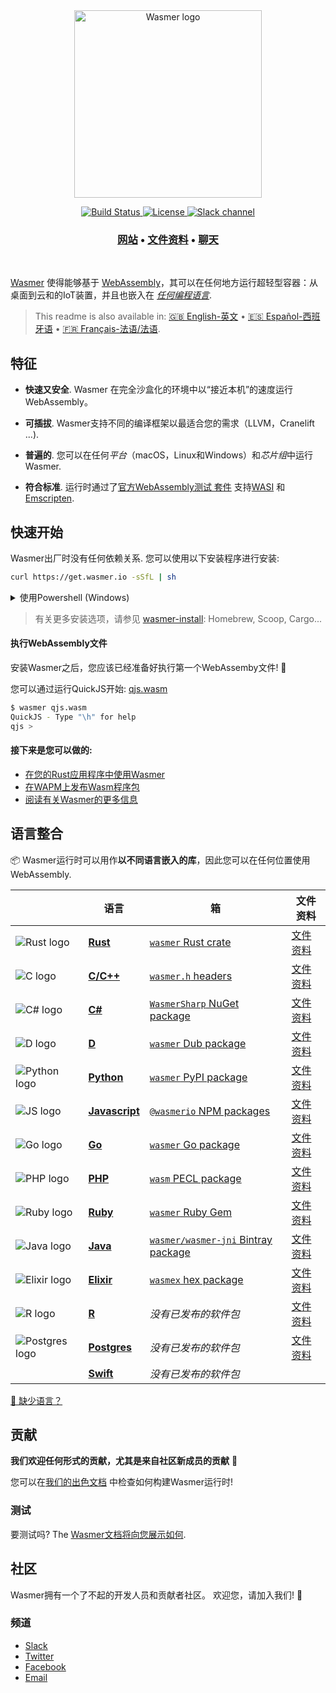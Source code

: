 <div align="center">
  <a href="https://wasmer.io" target="_blank" rel="noopener noreferrer">
    <img width="300" src="https://raw.githubusercontent.com/wasmerio/wasmer/master/assets/logo.png" alt="Wasmer logo">
  </a>
  
  <p>
    <a href="https://github.com/wasmerio/wasmer/actions?query=workflow%3Abuild">
      <img src="https://github.com/wasmerio/wasmer/workflows/build/badge.svg?style=flat-square" alt="Build Status">
    </a>
    <a href="https://github.com/wasmerio/wasmer/blob/master/LICENSE">
      <img src="https://img.shields.io/github/license/wasmerio/wasmer.svg?style=flat-square" alt="License">
    </a>
    <a href="https://slack.wasmer.io">
      <img src="https://img.shields.io/static/v1?label=Slack&message=join%20chat&color=brighgreen&style=flat-square" alt="Slack channel">
    </a> 
  </p>

  <h3>
    <a href="https://wasmer.io/">网站</a>
    <span> • </span>
    <a href="https://docs.wasmer.io">文件资料</a>
    <span> • </span>
    <a href="https://slack.wasmer.io/">聊天</a>
  </h3>

</div>

<br />

[Wasmer](https://wasmer.io/) 使得能够基于 [WebAssembly](https://webassembly.org/)，其可以在任何地方运行超轻型容器：从桌面到云和的IoT装置，并且也嵌入在 [*任何编程语言*](https://github.com/wasmerio/wasmer#language-integrations).

> This readme is also available in: [🇬🇧 English-英文](https://github.com/wasmerio/wasmer/blob/master/README.md) • [🇪🇸 Español-西班牙语](https://github.com/wasmerio/wasmer/blob/master/docs/es/README.md) • [🇫🇷 Français-法语/法语](https://github.com/wasmerio/wasmer/blob/master/docs/fr/README.md).

## 特征

* **快速又安全**. Wasmer 在完全沙盒化的环境中以“接近本机”的速度运行 WebAssembly。

* **可插拔**. Wasmer支持不同的编译框架以最适合您的需求（LLVM，Cranelift ...).

* **普遍的**. 您可以在任何*平台*（macOS，Linux和Windows）和*芯片组*中运行Wasmer.

* **符合标准**. 运行时通过了[官方WebAssembly测试
   套件](https://github.com/WebAssembly/testsuite) 支持[WASI](https://github.com/WebAssembly/WASI) 和[Emscripten](https://emscripten.org/).

## 快速开始

Wasmer出厂时没有任何依赖关系. 您可以使用以下安装程序进行安装:

```sh
curl https://get.wasmer.io -sSfL | sh
```

<details>
  <summary>使用Powershell (Windows)</summary>
  <p>

```powershell
iwr https://win.wasmer.io -useb | iex
```

</p>
</details>

> 有关更多安装选项，请参见 [wasmer-install](https://github.com/wasmerio/wasmer-install): Homebrew, Scoop, Cargo...


#### 执行WebAssembly文件

安装Wasmer之后，您应该已经准备好执行第一个WebAssemby文件! 🎉

您可以通过运行QuickJS开始: [qjs.wasm](https://registry-cdn.wapm.io/contents/_/quickjs/0.0.3/build/qjs.wasm)

```bash
$ wasmer qjs.wasm
QuickJS - Type "\h" for help
qjs >
```

#### 接下来是您可以做的:

- [在您的Rust应用程序中使用Wasmer](https://docs.wasmer.io/integrations/rust)
- [在WAPM上发布Wasm程序包](https://docs.wasmer.io/ecosystem/wapm/publishing-your-package)
- [阅读有关Wasmer的更多信息](https://medium.com/wasmer/)

## 语言整合

📦 Wasmer运行时可以用作**以不同语言嵌入的库**，因此您可以在任何位置使用WebAssembly.

| &nbsp; | 语言 | 箱 | 文件资料 |
|-|-|-|-|
| ![Rust logo] | [**Rust**][Rust integration] | [`wasmer` Rust crate] | [文件资料][rust docs]
| ![C logo] | [**C/C++**][C integration] | [`wasmer.h` headers] | [文件资料][c docs] |
| ![C# logo] | [**C#**][C# integration] | [`WasmerSharp` NuGet package] | [文件资料][c# docs] |
| ![D logo] | [**D**][D integration] | [`wasmer` Dub package] | [文件资料][d docs] |
| ![Python logo] | [**Python**][Python integration] | [`wasmer` PyPI package] | [文件资料][python docs] |
| ![JS logo] | [**Javascript**][JS integration] | [`@wasmerio` NPM packages] | [文件资料][js docs] |
| ![Go logo] | [**Go**][Go integration] | [`wasmer` Go package] | [文件资料][go docs] |
| ![PHP logo] | [**PHP**][PHP integration] | [`wasm` PECL package] | [文件资料][php docs] |
| ![Ruby logo] | [**Ruby**][Ruby integration] | [`wasmer` Ruby Gem] | [文件资料][ruby docs] |
| ![Java logo] | [**Java**][Java integration] | [`wasmer/wasmer-jni` Bintray package] | [文件资料][java docs] |
| ![Elixir logo] | [**Elixir**][Elixir integration] | [`wasmex` hex package] | [文件资料][elixir docs] |
| ![R logo] | [**R**][R integration] | *没有已发布的软件包* | [文件资料][r docs] |
| ![Postgres logo] | [**Postgres**][Postgres integration] | *没有已发布的软件包* | [文件资料][postgres docs] |
|  | [**Swift**][Swift integration] | *没有已发布的软件包* | |

[👋 缺少语言？](https://github.com/wasmerio/wasmer/issues/new?assignees=&labels=%F0%9F%8E%89+enhancement&template=---feature-request.md&title=)

[rust logo]: https://raw.githubusercontent.com/wasmerio/wasmer/master/assets/languages/rust.svg
[rust integration]: https://github.com/wasmerio/wasmer/tree/master/lib/api
[`wasmer` rust crate]: https://crates.io/crates/wasmer/
[rust docs]: https://wasmerio.github.io/wasmer/crates/wasmer_runtime

[c logo]: https://raw.githubusercontent.com/wasmerio/wasmer/master/assets/languages/c.svg
[c integration]: https://github.com/wasmerio/wasmer/tree/master/lib/c-api
[`wasmer.h` headers]: https://wasmerio.github.io/wasmer/c/
[c docs]: https://wasmerio.github.io/wasmer/c/

[c# logo]: https://raw.githubusercontent.com/wasmerio/wasmer/master/assets/languages/csharp.svg
[c# integration]: https://github.com/migueldeicaza/WasmerSharp
[`wasmersharp` nuget package]: https://www.nuget.org/packages/WasmerSharp/
[c# docs]: https://migueldeicaza.github.io/WasmerSharp/

[d logo]: https://raw.githubusercontent.com/wasmerio/wasmer/master/assets/languages/d.svg
[d integration]: https://github.com/chances/wasmer-d
[`wasmer` Dub package]: https://code.dlang.org/packages/wasmer
[d docs]: https://chances.github.io/wasmer-d

[python logo]: https://raw.githubusercontent.com/wasmerio/wasmer/master/assets/languages/python.svg
[python integration]: https://github.com/wasmerio/wasmer-python
[`wasmer` pypi package]: https://pypi.org/project/wasmer/
[python docs]: https://github.com/wasmerio/wasmer-python#api-of-the-wasmer-extensionmodule

[go logo]: https://raw.githubusercontent.com/wasmerio/wasmer/master/assets/languages/go.svg
[go integration]: https://github.com/wasmerio/wasmer-go
[`wasmer` go package]: https://pkg.go.dev/github.com/wasmerio/wasmer-go/wasmer
[go docs]: https://pkg.go.dev/github.com/wasmerio/wasmer-go/wasmer?tab=doc

[php logo]: https://raw.githubusercontent.com/wasmerio/wasmer/master/assets/languages/php.svg
[php integration]: https://github.com/wasmerio/wasmer-php
[`wasm` pecl package]: https://pecl.php.net/package/wasm
[php docs]: https://wasmerio.github.io/wasmer-php/wasm/

[js logo]: https://raw.githubusercontent.com/wasmerio/wasmer/master/assets/languages/js.svg
[js integration]: https://github.com/wasmerio/wasmer-js
[`@wasmerio` npm packages]: https://www.npmjs.com/org/wasmer
[js docs]: https://docs.wasmer.io/integrations/js/reference-api

[ruby logo]: https://raw.githubusercontent.com/wasmerio/wasmer/master/assets/languages/ruby.svg
[ruby integration]: https://github.com/wasmerio/wasmer-ruby
[`wasmer` ruby gem]: https://rubygems.org/gems/wasmer
[ruby docs]: https://www.rubydoc.info/gems/wasmer/

[java logo]: https://raw.githubusercontent.com/wasmerio/wasmer/master/assets/languages/java.svg
[java integration]: https://github.com/wasmerio/wasmer-java
[`wasmer/wasmer-jni` bintray package]: https://bintray.com/wasmer/wasmer-jni/wasmer-jni
[java docs]: https://github.com/wasmerio/wasmer-java/#api-of-the-wasmer-library

[elixir logo]: https://raw.githubusercontent.com/wasmerio/wasmer/master/assets/languages/elixir.svg
[elixir integration]: https://github.com/tessi/wasmex
[elixir docs]: https://hexdocs.pm/wasmex/api-reference.html
[`wasmex` hex package]: https://hex.pm/packages/wasmex

[r logo]: https://raw.githubusercontent.com/wasmerio/wasmer/master/assets/languages/r.svg
[r integration]: https://github.com/dirkschumacher/wasmr
[r docs]: https://github.com/dirkschumacher/wasmr#example

[postgres logo]: https://raw.githubusercontent.com/wasmerio/wasmer/master/assets/languages/postgres.svg
[postgres integration]: https://github.com/wasmerio/wasmer-postgres
[postgres docs]: https://github.com/wasmerio/wasmer-postgres#usage--documentation

[swift integration]: https://github.com/AlwaysRightInstitute/SwiftyWasmer

## 贡献

**我们欢迎任何形式的贡献，尤其是来自社区新成员的贡献** 💜

您可以在[我们的出色文档](https://docs.wasmer.io/ecosystem/wasmer/building-from-source) 中检查如何构建Wasmer运行时!

### 测试

要测试吗? The [Wasmer文档将向您展示如何](https://docs.wasmer.io/ecosystem/wasmer/building-from-source/testing).

## 社区

Wasmer拥有一个了不起的开发人员和贡献者社区。 欢迎您，请加入我们! 👋

### 频道

- [Slack](https://slack.wasmer.io/)
- [Twitter](https://twitter.com/wasmerio)
- [Facebook](https://www.facebook.com/wasmerio)
- [Email](mailto:hello@wasmer.io)
